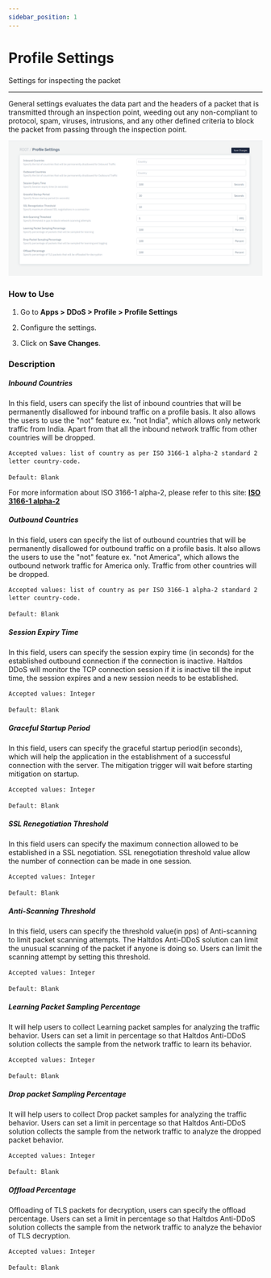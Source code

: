 ```yaml
---
sidebar_position: 1
---
```


# Profile Settings

Settings for inspecting the packet

---

General settings evaluates the data part and the headers of a packet that is transmitted through an inspection point, weeding out any non-compliant to protocol, spam, viruses, intrusions, and any other defined criteria to block the packet from passing through the inspection point.

![general_setting](/img/ddos/v7/docs/generalsetting.png)

### How to Use

1. Go to **Apps > DDoS > Profile > Profile Settings**

2. Configure the settings.

3. Click on **Save Changes**.


### Description

##### **Inbound Countries**

In this field, users can specify the list of inbound countries that will be permanently disallowed for inbound traffic on a profile basis. It also allows the users to use the "not" feature ex. "not India", which allows only network traffic from India. Apart from that all the inbound network traffic from other countries will be dropped.

    Accepted values: list of country as per ISO 3166-1 alpha-2 standard 2 letter country-code.

    Default: Blank  

For more information about ISO 3166-1 alpha-2, please refer to this site: [**ISO 3166-1 alpha-2**](https://en.wikipedia.org/wiki/ISO_3166-1_alpha-2)

##### **Outbound Countries**

In this field, users can specify the list of outbound countries that will be permanently disallowed for outbound traffic on a profile basis. It also allows the users to use the "not" feature ex. "not America", which allows the outbound network traffic for America only. Traffic from other countries will be dropped.

    Accepted values: list of country as per ISO 3166-1 alpha-2 standard 2 letter country-code.

    Default: Blank  

##### **Session Expiry Time**

In this field, users can specify the session expiry time (in seconds) for the established outbound connection if the connection is inactive. Haltdos DDoS will monitor the TCP connection session if it is inactive till the input time, the session expires and a new session needs to be established.

    Accepted values: Integer

    Default: Blank 

##### **Graceful Startup Period**

In this field, users can specify the graceful startup period(in seconds), which will help the application in the establishment of a successful connection with the server. The mitigation trigger will wait before starting mitigation on startup.

    Accepted values: Integer

    Default: Blank 

##### **SSL Renegotiation Threshold**

In this field users can specify the maximum connection allowed to be established in a SSL negotiation. SSL renegotiation threshold value allow the number of connection can be made in one session.

    Accepted values: Integer

    Default: Blank 

##### **Anti-Scanning Threshold**

In this field, users can specify the threshold value(in pps) of Anti-scanning to limit packet scanning attempts. The Haltdos Anti-DDoS solution can limit the unusual scanning of the packet if anyone is doing so. Users can limit the scanning attempt by setting this threshold.

    Accepted values: Integer

    Default: Blank 

##### **Learning Packet Sampling Percentage**

It will help users to collect Learning packet samples for analyzing the traffic behavior. Users can set a limit in percentage so that Haltdos Anti-DDoS solution collects the sample from the network traffic to learn its behavior.

    Accepted values: Integer

    Default: Blank 

##### **Drop packet Sampling Percentage**

It will help users to collect Drop packet samples for analyzing the traffic behavior. Users can set a limit in percentage so that Haltdos Anti-DDoS solution collects the sample from the network traffic to analyze the dropped packet behavior.

    Accepted values: Integer

    Default: Blank 

##### **Offload Percentage**

Offloading of TLS packets for decryption, users can specify the offload percentage. Users can set a limit in percentage so that Haltdos Anti-DDoS solution collects the sample from the network traffic to analyze the behavior of TLS decryption.

    Accepted values: Integer

    Default: Blank 

